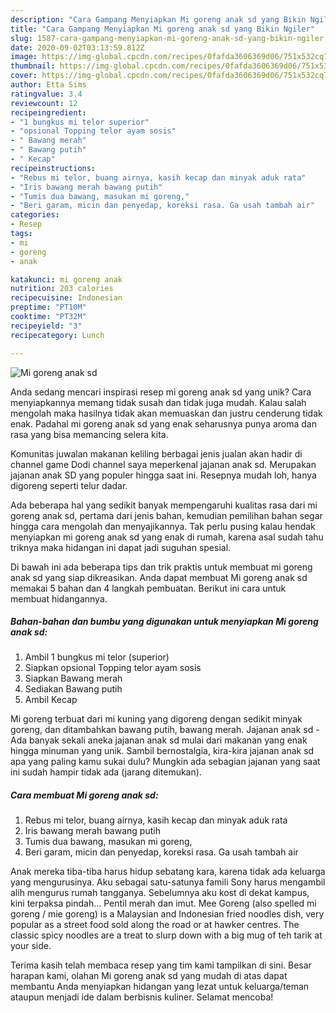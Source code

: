 ```yaml
---
description: "Cara Gampang Menyiapkan Mi goreng anak sd yang Bikin Ngiler"
title: "Cara Gampang Menyiapkan Mi goreng anak sd yang Bikin Ngiler"
slug: 1587-cara-gampang-menyiapkan-mi-goreng-anak-sd-yang-bikin-ngiler
date: 2020-09-02T03:13:59.812Z
image: https://img-global.cpcdn.com/recipes/0fafda3606369d06/751x532cq70/mi-goreng-anak-sd-foto-resep-utama.jpg
thumbnail: https://img-global.cpcdn.com/recipes/0fafda3606369d06/751x532cq70/mi-goreng-anak-sd-foto-resep-utama.jpg
cover: https://img-global.cpcdn.com/recipes/0fafda3606369d06/751x532cq70/mi-goreng-anak-sd-foto-resep-utama.jpg
author: Etta Sims
ratingvalue: 3.4
reviewcount: 12
recipeingredient:
- "1 bungkus mi telor superior"
- "opsional Topping telor ayam sosis"
- " Bawang merah"
- " Bawang putih"
- " Kecap"
recipeinstructions:
- "Rebus mi telor, buang airnya, kasih kecap dan minyak aduk rata"
- "Iris bawang merah bawang putih"
- "Tumis dua bawang, masukan mi goreng,"
- "Beri garam, micin dan penyedap, koreksi rasa. Ga usah tambah air"
categories:
- Resep
tags:
- mi
- goreng
- anak

katakunci: mi goreng anak 
nutrition: 203 calories
recipecuisine: Indonesian
preptime: "PT10M"
cooktime: "PT32M"
recipeyield: "3"
recipecategory: Lunch

---
```



![Mi goreng anak sd](https://img-global.cpcdn.com/recipes/0fafda3606369d06/751x532cq70/mi-goreng-anak-sd-foto-resep-utama.jpg)

Anda sedang mencari inspirasi resep mi goreng anak sd yang unik? Cara menyiapkannya memang tidak susah dan tidak juga mudah. Kalau salah mengolah maka hasilnya tidak akan memuaskan dan justru cenderung tidak enak. Padahal mi goreng anak sd yang enak seharusnya punya aroma dan rasa yang bisa memancing selera kita.

Komunitas juwalan makanan keliling berbagai jenis jualan akan hadir di channel game Dodi channel saya meperkenal jajanan anak sd. Merupakan jajanan anak SD yang populer hingga saat ini. Resepnya mudah loh, hanya digoreng seperti telur dadar.

Ada beberapa hal yang sedikit banyak mempengaruhi kualitas rasa dari mi goreng anak sd, pertama dari jenis bahan, kemudian pemilihan bahan segar hingga cara mengolah dan menyajikannya. Tak perlu pusing kalau hendak menyiapkan mi goreng anak sd yang enak di rumah, karena asal sudah tahu triknya maka hidangan ini dapat jadi suguhan spesial.


Di bawah ini ada beberapa tips dan trik praktis untuk membuat mi goreng anak sd yang siap dikreasikan. Anda dapat membuat Mi goreng anak sd memakai 5 bahan dan 4 langkah pembuatan. Berikut ini cara untuk membuat hidangannya.

<!--inarticleads1-->

##### Bahan-bahan dan bumbu yang digunakan untuk menyiapkan Mi goreng anak sd:

1. Ambil 1 bungkus mi telor (superior)
1. Siapkan opsional Topping telor ayam sosis
1. Siapkan  Bawang merah
1. Sediakan  Bawang putih
1. Ambil  Kecap


Mi goreng terbuat dari mi kuning yang digoreng dengan sedikit minyak goreng, dan ditambahkan bawang putih, bawang merah. Jajanan anak sd - Ada banyak sekali aneka jajanan anak sd mulai dari makanan yang enak hingga minuman yang unik. Sambil bernostalgia, kira-kira jajanan anak sd apa yang paling kamu sukai dulu? Mungkin ada sebagian jajanan yang saat ini sudah hampir tidak ada (jarang ditemukan). 

<!--inarticleads2-->

##### Cara membuat Mi goreng anak sd:

1. Rebus mi telor, buang airnya, kasih kecap dan minyak aduk rata
1. Iris bawang merah bawang putih
1. Tumis dua bawang, masukan mi goreng,
1. Beri garam, micin dan penyedap, koreksi rasa. Ga usah tambah air


Anak mereka tiba-tiba harus hidup sebatang kara, karena tidak ada keluarga yang mengurusinya. Aku sebagai satu-satunya famili Sony harus mengambil alih mengurus rumah tangganya. Sebelumnya aku kost di dekat kampus, kini terpaksa pindah… Pentil merah dan imut. Mee Goreng (also spelled mi goreng / mie goreng) is a Malaysian and Indonesian fried noodles dish, very popular as a street food sold along the road or at hawker centres. The classic spicy noodles are a treat to slurp down with a big mug of teh tarik at your side. 

Terima kasih telah membaca resep yang tim kami tampilkan di sini. Besar harapan kami, olahan Mi goreng anak sd yang mudah di atas dapat membantu Anda menyiapkan hidangan yang lezat untuk keluarga/teman ataupun menjadi ide dalam berbisnis kuliner. Selamat mencoba!
